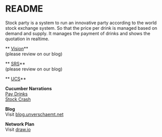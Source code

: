 # README #
Stock party is a system to run an innovative party according to the world stock exchange system. So that the price per drink is managed based on demand and supply. It manages the payment of drinks and shows the quotation in realtime.    
    
** [Vision](https://bitbucket.org/stockings/projectmanagement/src/master/vision.md)**   
(please review on our blog)    
    
** [SRS](https://bitbucket.org/stockings/projectmanagement/src/master/srs.md)**   
(please review on our blog)

** [UCS](fhttps://bitbucket.org/stockings/projectmanagement/src/master/srs.md#markdown-header-31-functionality)**    

**Cucumber Narrations**    
[Pay Drinks](https://bitbucket.org/stockings/projectmanagement/src/master/useCases/payDrinks.md#markdown-header-21-basic-flow)    
[Stock Crash](https://bitbucket.org/stockings/projectmanagement/src/master/useCases/stockcrash.md#markdown-header-21-basic-flow)    

     

**Blog**    
Visit [blog.unverschaemt.net](http://blog.unverschaemt.net)

**Network Plan**    
Visit [draw.io](https://drive.google.com/file/d/0B7nNErk0bX8_MlBIQ3BqTVRIeTg/view?usp=sharing)